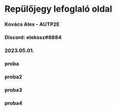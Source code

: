 # Repülőjegy lefoglaló oldal

### Kovács Alex - AUTP2E

### Discord: elekssz#8884

### 2023.05.01.

### proba

### proba2

### proba3

### proba4
